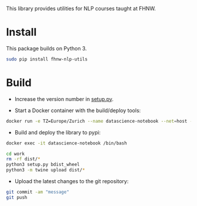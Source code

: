 This library provides utilities for NLP courses taught at FHNW.

# Install 

This package builds on Python 3.

```bash
sudo pip install fhnw-nlp-utils
```

# Build

- Increase the version number in [setup.py](setup.py).

- Start a Docker container with the build/deploy tools:

```bash
docker run -e TZ=Europe/Zurich --name datascience-notebook --net=host -p 8888:8888 -v "$(pwd)":/home/jovyan/work -it --rm i4ds/datascience-notebook start-notebook.sh --NotebookApp.token=''
```

- Build and deploy the library to pypi:


```bash
docker exec -it datascience-notebook /bin/bash

cd work
rm -rf dist/*
python3 setup.py bdist_wheel
python3 -m twine upload dist/*
```

- Upload the latest changes to the git repository:

```bash
git commit -am "message"
git push
```
